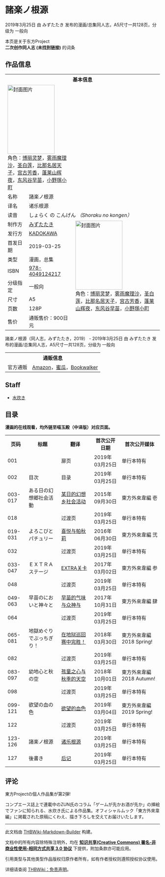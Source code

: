 # 諸楽ノ根源

<!-- source html: G:\repos\THBWiki-Markdown-Builder\THBWikiMarkdown\Temp\main\b\b6\ns0%3A%E8%AB%B8%E6%A5%BD%E3%83%8E%E6%A0%B9%E6%BA%90.html -->

2019年3月25日 由 みずたたき  发布的漫画/总集同人志，A5尺寸一共128页，分级为 一般向

本页是关于东方Project  
 **二次创作同人志 (未找到链接)** 的词条

## 作品信息

<table><tbody><tr><th colspan="3">基本信息</th></tr><tr><td class="cover-artwork-mobile" colspan="2"><a href="./文件-諸楽ノ根源封面.png.md" class="image" title="封面图片"><img alt="封面图片" src="https://upload.thwiki.cc/thumb/f/fb/%E8%AB%B8%E6%A5%BD%E3%83%8E%E6%A0%B9%E6%BA%90%E5%B0%81%E9%9D%A2.png/153px-%E8%AB%B8%E6%A5%BD%E3%83%8E%E6%A0%B9%E6%BA%90%E5%B0%81%E9%9D%A2.png" decoding="async" loading="lazy" width="153" height="224" srcset="https://upload.thwiki.cc/thumb/f/fb/%E8%AB%B8%E6%A5%BD%E3%83%8E%E6%A0%B9%E6%BA%90%E5%B0%81%E9%9D%A2.png/230px-%E8%AB%B8%E6%A5%BD%E3%83%8E%E6%A0%B9%E6%BA%90%E5%B0%81%E9%9D%A2.png 1.5x, https://upload.thwiki.cc/thumb/f/fb/%E8%AB%B8%E6%A5%BD%E3%83%8E%E6%A0%B9%E6%BA%90%E5%B0%81%E9%9D%A2.png/306px-%E8%AB%B8%E6%A5%BD%E3%83%8E%E6%A0%B9%E6%BA%90%E5%B0%81%E9%9D%A2.png 2x" data-file-width="2030" data-file-height="2966"></a><div class="cover-char">角色：<a href="./博丽灵梦.md" title="博丽灵梦">博丽灵梦</a>，<a href="./雾雨魔理沙.md" title="雾雨魔理沙">雾雨魔理沙</a>，<a href="./圣白莲.md" title="圣白莲">圣白莲</a>，<a href="./比那名居天子.md" title="比那名居天子">比那名居天子</a>，<a href="./宫古芳香.md" title="宫古芳香">宫古芳香</a>，<a href="./蓬莱山辉夜.md" title="蓬莱山辉夜">蓬莱山辉夜</a>，<a href="./东风谷早苗.md" title="东风谷早苗">东风谷早苗</a>，<a href="./小野塚小町.md" title="小野塚小町">小野塚小町</a></div></td>
</tr><tr><td class="label">名称</td><td colspan="2"> 諸楽ノ根源 </td></tr><tr><td class="label">译名</td><td colspan="2"> 诸乐根源 </td></tr><tr><td class="label">读音</td><td colspan="2"> しょらく の こんげん <i>（Shoraku no kongen）</i> </td></tr><tr><td class="label">制作方</td><td><a href="./みずたたき.md" title="みずたたき">みずたたき</a></td><td class="cover-artwork" rowspan="8" style="min-width:224px;"><a href="./文件-諸楽ノ根源封面.png.md" class="image" title="封面图片"><img alt="封面图片" src="https://upload.thwiki.cc/thumb/f/fb/%E8%AB%B8%E6%A5%BD%E3%83%8E%E6%A0%B9%E6%BA%90%E5%B0%81%E9%9D%A2.png/153px-%E8%AB%B8%E6%A5%BD%E3%83%8E%E6%A0%B9%E6%BA%90%E5%B0%81%E9%9D%A2.png" decoding="async" loading="lazy" width="153" height="224" srcset="https://upload.thwiki.cc/thumb/f/fb/%E8%AB%B8%E6%A5%BD%E3%83%8E%E6%A0%B9%E6%BA%90%E5%B0%81%E9%9D%A2.png/230px-%E8%AB%B8%E6%A5%BD%E3%83%8E%E6%A0%B9%E6%BA%90%E5%B0%81%E9%9D%A2.png 1.5x, https://upload.thwiki.cc/thumb/f/fb/%E8%AB%B8%E6%A5%BD%E3%83%8E%E6%A0%B9%E6%BA%90%E5%B0%81%E9%9D%A2.png/306px-%E8%AB%B8%E6%A5%BD%E3%83%8E%E6%A0%B9%E6%BA%90%E5%B0%81%E9%9D%A2.png 2x" data-file-width="2030" data-file-height="2966"></a><div class="cover-char">角色：<a href="./博丽灵梦.md" title="博丽灵梦">博丽灵梦</a>，<a href="./雾雨魔理沙.md" title="雾雨魔理沙">雾雨魔理沙</a>，<a href="./圣白莲.md" title="圣白莲">圣白莲</a>，<a href="./比那名居天子.md" title="比那名居天子">比那名居天子</a>，<a href="./宫古芳香.md" title="宫古芳香">宫古芳香</a>，<a href="./蓬莱山辉夜.md" title="蓬莱山辉夜">蓬莱山辉夜</a>，<a href="./东风谷早苗.md" title="东风谷早苗">东风谷早苗</a>，<a href="./小野塚小町.md" title="小野塚小町">小野塚小町</a></div></td>
</tr><tr><td class="label">发行方</td><td><a href="./KADOKAWA.md" class="mw-redirect" title="KADOKAWA">KADOKAWA</a></td></tr><tr><td class="label">首发日期</td><td>2019-03-25</td></tr><tr><td class="label">类型</td><td>漫画，总集</td></tr><tr><td class="label">ISBN</td><td><a href="http://thwiki.cc/Special:BookSources/978-4049124217" class="extiw" title="isbn:978-4049124217">978-4049124217</a></td></tr><tr><td class="label">分级指定</td><td>一般向</td></tr><tr><td class="label">尺寸</td><td>A5</td></tr><tr><td class="label">页数</td><td>128P</td></tr><tr><td class="label">售价</td><td>通贩售价：900日元</td></tr></tbody></table>

諸楽ノ根源（同人志，みずたたき，2019） - 2019年3月25日 由 みずたたき  发布的漫画/总集同人志，A5尺寸一共128页，分级为 一般向

<table><tbody><tr><th colspan="3">通贩信息</th></tr><tr><td class="label">官方通贩</td><td colspan="2"><a rel="nofollow" class="external text" href="https://www.amazon.co.jp/dp/4049124211/">Amazon</a>，<a rel="nofollow" class="external text" href="https://www.melonbooks.co.jp/detail/detail.php?product_id=484521">蜜瓜</a>，<a rel="nofollow" class="external text" href="https://bookwalker.jp/dea63849ad-2d0f-4f32-b26d-7f1fd29cb1cf">Bookwalker</a></td></tr></tbody></table>



## Staff
- [水炊き](./水炊き.md)


## 目录
  
 **漫画的在线观看，均外链至喵玉殿（中译版）对应页面。** 
  


<table>

<tbody><tr>
<th>页码</th>
<th>标题</th>
<th>翻译</th>
<th>首次公开日期</th>
<th>首次公开媒体
</th></tr>
<tr>
<td>001</td>
<td></td>
<td>扉页</td>
<td>2019年03月25日</td>
<td>单行本特有
</td></tr>
<tr>
<td>002</td>
<td>目次</td>
<td>目录</td>
<td>2019年03月25日</td>
<td>单行本特有
</td></tr>
<tr>
<td>003-017</td>
<td>ある日の幻想郷社会活動</td>
<td><a rel="nofollow" class="external text" href="https://bbs.nyasama.com/forum.php?mod=viewthread&amp;tid=55118">某日的幻想乡社会活动</a></td>
<td>2015年09月30日</td>
<td>東方外來韋編 壱
</td></tr>
<tr>
<td>018</td>
<td></td>
<td>过渡页</td>
<td>2019年03月25日</td>
<td>单行本特有
</td></tr>
<tr>
<td>019-031</td>
<td>よろこびとパチュリー</td>
<td><a rel="nofollow" class="external text" href="https://bbs.nyasama.com/forum.php?mod=viewthread&amp;tid=67103">喜悦与帕秋莉</a></td>
<td>2016年06月30日</td>
<td>東方外來韋編 弐
</td></tr>
<tr>
<td>032</td>
<td></td>
<td>过渡页</td>
<td>2019年03月25日</td>
<td>单行本特有
</td></tr>
<tr>
<td>033-047</td>
<td>ＥＸＴＲＡステージ</td>
<td><a rel="nofollow" class="external text" href="https://bbs.nyasama.com/forum.php?mod=viewthread&amp;tid=76608">EXTRA关卡</a></td>
<td>2017年03月02日</td>
<td>東方外來韋編 参
</td></tr>
<tr>
<td>048</td>
<td></td>
<td>过渡页</td>
<td>2019年03月25日</td>
<td>单行本特有
</td></tr>
<tr>
<td>049-063</td>
<td>早苗のにおいと神々と</td>
<td><a rel="nofollow" class="external text" href="https://bbs.nyasama.com/forum.php?mod=viewthread&amp;tid=76803">早苗的气味与众神与</a></td>
<td>2017年10月31日</td>
<td>東方外來韋編 肆
</td></tr>
<tr>
<td>064</td>
<td></td>
<td>过渡页</td>
<td>2019年03月25日</td>
<td>单行本特有
</td></tr>
<tr>
<td>065-081</td>
<td>地獄めぐりでぶっちぎり！</td>
<td><a rel="nofollow" class="external text" href="https://bbs.nyasama.com/forum.php?mod=viewthread&amp;tid=1835764">在地狱巡回赛中完胜！</a></td>
<td>2018年03月30日</td>
<td>東方外來韋編 2018 Spring!
</td></tr>
<tr>
<td>082</td>
<td></td>
<td>过渡页</td>
<td>2019年03月25日</td>
<td>单行本特有
</td></tr>
<tr>
<td>083-097</td>
<td>幼地心と秋の空</td>
<td><a rel="nofollow" class="external text" href="https://bbs.nyasama.com/forum.php?mod=viewthread&amp;tid=1839507">孩童之心与秋季的天空</a></td>
<td>2018年10月01日</td>
<td>東方外來韋編 2018 Autumn!
</td></tr>
<tr>
<td>098</td>
<td></td>
<td>过渡页</td>
<td>2019年03月25日</td>
<td>单行本特有
</td></tr>
<tr>
<td>099-121</td>
<td>欲望の血の色</td>
<td><a rel="nofollow" class="external text" href="https://bbs.nyasama.com/forum.php?mod=viewthread&amp;tid=1837966">欲望的血色</a></td>
<td>2019年03月04日</td>
<td>東方外來韋編 2019 Spring!
</td></tr>
<tr>
<td>122</td>
<td></td>
<td>过渡页</td>
<td>2019年03月25日</td>
<td>单行本特有
</td></tr>
<tr>
<td>123-126</td>
<td>諸楽ノ根源</td>
<td><a rel="nofollow" class="external text" href="https://bbs.nyasama.com/forum.php?mod=viewthread&amp;tid=1841056">诸乐根源</a></td>
<td>2019年03月25日</td>
<td>单行本特有
</td></tr>
<tr>
<td>127</td>
<td>後書き</td>
<td><a rel="nofollow" class="external text" href="https://bbs.nyasama.com/forum.php?mod=viewthread&amp;tid=1841056">后记</a></td>
<td>2019年03月25日</td>
<td>单行本特有
</td></tr></tbody></table>



## 评论
  
東方Projectの個人作品集が第2弾!  

  

コンプエース誌上で連載中のZUN氏のコラム「ゲームが先かお酒が先か」の挿絵でファンに知られる、水炊き氏による作品集。オフィシャルムック「東方外來韋編」に掲載された原稿にくわえ、描き下ろしを交えてお届けいたします。
  
  
  

  





---

此文档由 [THBWiki-Markdown-Builder](https://github.com/Delsin-Yu/THBWiki-Markdown-Builder) 构建。

文档中的所有内容除特殊注明外，均在 [**知识共享(Creative Commons) 署名-非商业性使用-相同方式共享 3.0 协议**](https://creativecommons.org/licenses/by-sa/3.0/deed.zh-hans) 下提供，附加条款亦可能应用。

引用类型与其他类型作品版权归原作者所有，如有作者授权则遵照授权协议使用。

详细请查阅 [THBWiki：免责声明](https://thbwiki.cc/THBWiki:%E5%85%8D%E8%B4%A3%E5%A3%B0%E6%98%8E)。

